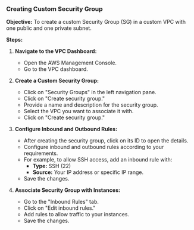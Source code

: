 ### Creating Custom Security Group

**Objective:** 
To create a custom Security Group (SG) in a custom VPC with one public and one private subnet.

**Steps:**
1. **Navigate to the VPC Dashboard:**
   - Open the AWS Management Console.
   - Go to the VPC dashboard.

2. **Create a Custom Security Group:**
   - Click on "Security Groups" in the left navigation pane.
   - Click on "Create security group."
   - Provide a name and description for the security group.
   - Select the VPC you want to associate it with.
   - Click on "Create security group."

3. **Configure Inbound and Outbound Rules:**
   - After creating the security group, click on its ID to open the details.
   - Configure inbound and outbound rules according to your requirements.
   - For example, to allow SSH access, add an inbound rule with:
     - **Type:** SSH (22)
     - **Source:** Your IP address or specific IP range.
   - Save the changes.

4. **Associate Security Group with Instances:**
   - Go to the "Inbound Rules" tab.
   - Click on "Edit inbound rules."
   - Add rules to allow traffic to your instances.
   - Save the changes.
